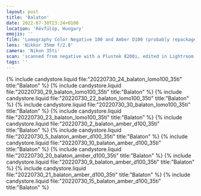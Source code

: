 ```yaml
---
layout: post
title: 'Balaton'
date: 2022-07-30T23:24+0100
location: 'Révfülöp, Hungary'
emojis: ''
film: 'Lomography Color Negative 100 and Amber D100 (probably repackaged Kodak Vision 3 50D with remjet removed)'
lens: 'Nikkor 35mm f/2.8'
camera: 'Nikon 35ti'
scan: 'scanned from negative with a Plustek 8200i, edited in Lightroom'
tags: ''
---
```


{% include candystore.liquid file:"20220730_24_balaton_lomo100_35ti" title:"Balaton" %}
{% include candystore.liquid file:"20220730_29_balaton_lomo100_35ti" title:"Balaton" %}
{% include candystore.liquid file:"20220730_22_balaton_lomo100_35ti" title:"Balaton" %}
{% include candystore.liquid file:"20220730_30_balaton_lomo100_35ti" title:"Balaton" %}
{% include candystore.liquid file:"20220730_23_balaton_lomo100_35ti" title:"Balaton" %}
{% include candystore.liquid file:"20220730_2_balaton_amber_d100_35ti" title:"Balaton" %}
{% include candystore.liquid file:"20220730_5_balaton_amber_d100_35ti" title:"Balaton" %}
{% include candystore.liquid file:"20220730_10_balaton_amber_d100_35ti" title:"Balaton" %}
{% include candystore.liquid file:"20220730_20_balaton_amber_d100_35ti" title:"Balaton" %}
{% include candystore.liquid file:"20220730_9_balaton_amber_d100_35ti" title:"Balaton" %}
{% include candystore.liquid file:"20220730_21_balaton_amber_d100_35ti" title:"Balaton" %}
{% include candystore.liquid file:"20220730_15_balaton_amber_d100_35ti" title:"Balaton" %}